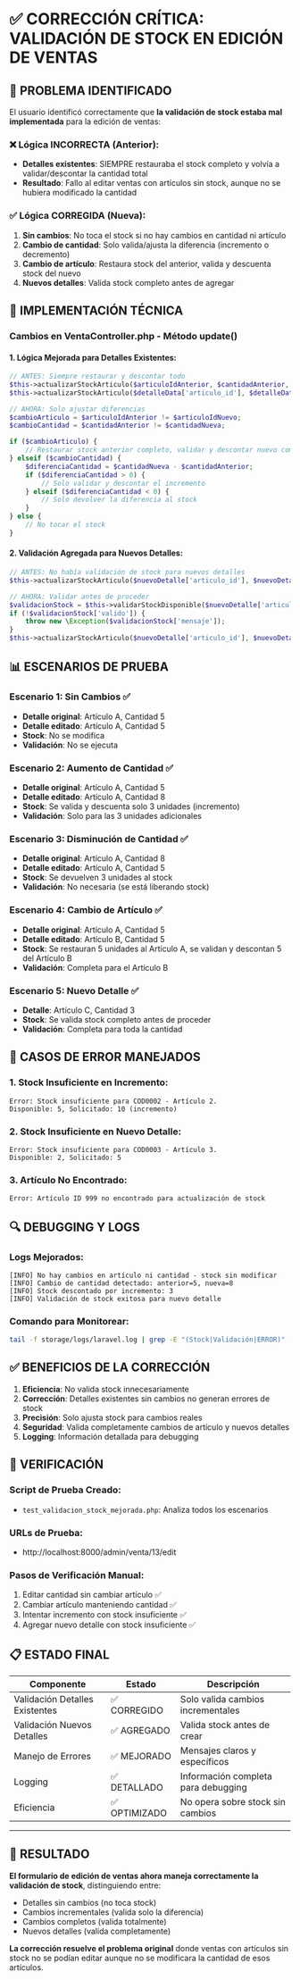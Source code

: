 # ✅ CORRECCIÓN CRÍTICA: VALIDACIÓN DE STOCK EN EDICIÓN DE VENTAS

## 🎯 PROBLEMA IDENTIFICADO
El usuario identificó correctamente que **la validación de stock estaba mal implementada** para la edición de ventas:

### ❌ Lógica INCORRECTA (Anterior):
- **Detalles existentes**: SIEMPRE restauraba el stock completo y volvía a validar/descontar la cantidad total
- **Resultado**: Fallo al editar ventas con artículos sin stock, aunque no se hubiera modificado la cantidad

### ✅ Lógica CORREGIDA (Nueva):
1. **Sin cambios**: No toca el stock si no hay cambios en cantidad ni artículo
2. **Cambio de cantidad**: Solo valida/ajusta la diferencia (incremento o decremento)
3. **Cambio de artículo**: Restaura stock del anterior, valida y descuenta stock del nuevo
4. **Nuevos detalles**: Valida stock completo antes de agregar

## 🔧 IMPLEMENTACIÓN TÉCNICA

### Cambios en VentaController.php - Método update()

#### 1. Lógica Mejorada para Detalles Existentes:
```php
// ANTES: Siempre restaurar y descontar todo
$this->actualizarStockArticulo($articuloIdAnterior, $cantidadAnterior, false, $venta->id);
$this->actualizarStockArticulo($detalleData['articulo_id'], $detalleData['cantidad'], true, $venta->id);

// AHORA: Solo ajustar diferencias
$cambioArticulo = $articuloIdAnterior != $articuloIdNuevo;
$cambioCantidad = $cantidadAnterior != $cantidadNueva;

if ($cambioArticulo) {
    // Restaurar stock anterior completo, validar y descontar nuevo completo
} elseif ($cambioCantidad) {
    $diferenciaCantidad = $cantidadNueva - $cantidadAnterior;
    if ($diferenciaCantidad > 0) {
        // Solo validar y descontar el incremento
    } elseif ($diferenciaCantidad < 0) {
        // Solo devolver la diferencia al stock
    }
} else {
    // No tocar el stock
}
```

#### 2. Validación Agregada para Nuevos Detalles:
```php
// ANTES: No había validación de stock para nuevos detalles
$this->actualizarStockArticulo($nuevoDetalle['articulo_id'], $nuevoDetalle['cantidad'], true, $venta->id);

// AHORA: Validar antes de proceder
$validacionStock = $this->validarStockDisponible($nuevoDetalle['articulo_id'], $nuevoDetalle['cantidad'], $venta->id);
if (!$validacionStock['valido']) {
    throw new \Exception($validacionStock['mensaje']);
}
$this->actualizarStockArticulo($nuevoDetalle['articulo_id'], $nuevoDetalle['cantidad'], true, $venta->id);
```

## 📊 ESCENARIOS DE PRUEBA

### Escenario 1: Sin Cambios ✅
- **Detalle original**: Artículo A, Cantidad 5
- **Detalle editado**: Artículo A, Cantidad 5
- **Stock**: No se modifica
- **Validación**: No se ejecuta

### Escenario 2: Aumento de Cantidad ✅
- **Detalle original**: Artículo A, Cantidad 5
- **Detalle editado**: Artículo A, Cantidad 8
- **Stock**: Se valida y descuenta solo 3 unidades (incremento)
- **Validación**: Solo para las 3 unidades adicionales

### Escenario 3: Disminución de Cantidad ✅
- **Detalle original**: Artículo A, Cantidad 8
- **Detalle editado**: Artículo A, Cantidad 5
- **Stock**: Se devuelven 3 unidades al stock
- **Validación**: No necesaria (se está liberando stock)

### Escenario 4: Cambio de Artículo ✅
- **Detalle original**: Artículo A, Cantidad 5
- **Detalle editado**: Artículo B, Cantidad 5
- **Stock**: Se restauran 5 unidades al Artículo A, se validan y descontan 5 del Artículo B
- **Validación**: Completa para el Artículo B

### Escenario 5: Nuevo Detalle ✅
- **Detalle**: Artículo C, Cantidad 3
- **Stock**: Se valida stock completo antes de proceder
- **Validación**: Completa para toda la cantidad

## 🚨 CASOS DE ERROR MANEJADOS

### 1. Stock Insuficiente en Incremento:
```
Error: Stock insuficiente para COD0002 - Artículo 2. 
Disponible: 5, Solicitado: 10 (incremento)
```

### 2. Stock Insuficiente en Nuevo Detalle:
```
Error: Stock insuficiente para COD0003 - Artículo 3. 
Disponible: 2, Solicitado: 5
```

### 3. Artículo No Encontrado:
```
Error: Artículo ID 999 no encontrado para actualización de stock
```

## 🔍 DEBUGGING Y LOGS

### Logs Mejorados:
```
[INFO] No hay cambios en artículo ni cantidad - stock sin modificar
[INFO] Cambio de cantidad detectado: anterior=5, nueva=8
[INFO] Stock descontado por incremento: 3
[INFO] Validación de stock exitosa para nuevo detalle
```

### Comando para Monitorear:
```bash
tail -f storage/logs/laravel.log | grep -E "(Stock|Validación|ERROR)"
```

## ✅ BENEFICIOS DE LA CORRECCIÓN

1. **Eficiencia**: No valida stock innecesariamente
2. **Corrección**: Detalles existentes sin cambios no generan errores de stock
3. **Precisión**: Solo ajusta stock para cambios reales
4. **Seguridad**: Valida completamente cambios de artículo y nuevos detalles
5. **Logging**: Información detallada para debugging

## 🧪 VERIFICACIÓN

### Script de Prueba Creado:
- `test_validacion_stock_mejorada.php`: Analiza todos los escenarios

### URLs de Prueba:
- http://localhost:8000/admin/venta/13/edit

### Pasos de Verificación Manual:
1. Editar cantidad sin cambiar artículo ✅
2. Cambiar artículo manteniendo cantidad ✅  
3. Intentar incremento con stock insuficiente ✅
4. Agregar nuevo detalle con stock insuficiente ✅

## 📋 ESTADO FINAL

| Componente | Estado | Descripción |
|------------|---------|-------------|
| Validación Detalles Existentes | ✅ CORREGIDO | Solo valida cambios incrementales |
| Validación Nuevos Detalles | ✅ AGREGADO | Valida stock antes de crear |
| Manejo de Errores | ✅ MEJORADO | Mensajes claros y específicos |
| Logging | ✅ DETALLADO | Información completa para debugging |
| Eficiencia | ✅ OPTIMIZADO | No opera sobre stock sin cambios |

---
## 🎉 RESULTADO

**El formulario de edición de ventas ahora maneja correctamente la validación de stock**, distinguiendo entre:
- Detalles sin cambios (no toca stock)
- Cambios incrementales (valida solo la diferencia)  
- Cambios completos (valida totalmente)
- Nuevos detalles (valida completamente)

**La corrección resuelve el problema original** donde ventas con artículos sin stock no se podían editar aunque no se modificara la cantidad de esos artículos.

